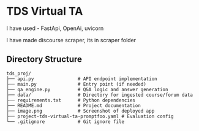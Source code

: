 # TDS Virtual TA

I have used - FastApi, OpenAi, uvicorn

I have made discourse scraper, its in scraper folder

## Directory Structure

```
tds_proj/
├── api.py                # API endpoint implementation
├── main.py               # Entry point (if needed)
├── qa_engine.py          # Q&A logic and answer generation
├── data/                 # Directory for ingested course/forum data
├── requirements.txt      # Python dependencies
├── README.md             # Project documentation
├── image.png             # Screenshot of deployed app
├── project-tds-virtual-ta-promptfoo.yaml # Evaluation config
└── .gitignore            # Git ignore file
```
